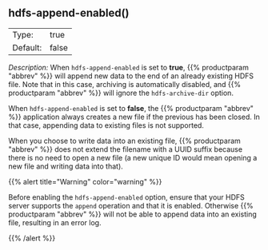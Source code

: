 ---
---
<!-- DISCLAIMER: This file is based on the syslog-ng Open Source Edition documentation https://github.com/balabit/syslog-ng-ose-guides/commit/2f4a52ee61d1ea9ad27cb4f3168b95408fddfdf2 and is used under the terms of The syslog-ng Open Source Edition Documentation License. The file has been modified by Axoflow. -->

## hdfs-append-enabled()

|          |              |
| -------- | ------------ |
| Type:    | true | false |
| Default: | false        |



*Description:* When `hdfs-append-enabled` is set to **true**, {{% productparam "abbrev" %}} will append new data to the end of an already existing HDFS file. Note that in this case, archiving is automatically disabled, and {{% productparam "abbrev" %}} will ignore the `hdfs-archive-dir` option.

When `hdfs-append-enabled` is set to **false**, the {{% productparam "abbrev" %}} application always creates a new file if the previous has been closed. In that case, appending data to existing files is not supported.

When you choose to write data into an existing file, {{% productparam "abbrev" %}} does not extend the filename with a UUID suffix because there is no need to open a new file (a new unique ID would mean opening a new file and writing data into that).


{{% alert title="Warning" color="warning" %}}

Before enabling the `hdfs-append-enabled` option, ensure that your HDFS server supports the `append` operation and that it is enabled. Otherwise {{% productparam "abbrev" %}} will not be able to append data into an existing file, resulting in an error log.

{{% /alert %}}
